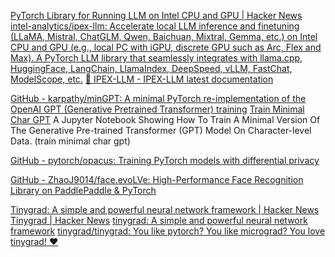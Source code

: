 
[PyTorch Library for Running LLM on Intel CPU and GPU | Hacker News](https://news.ycombinator.com/item?id=39915594)
[intel-analytics/ipex-llm: Accelerate local LLM inference and finetuning (LLaMA, Mistral, ChatGLM, Qwen, Baichuan, Mixtral, Gemma, etc.) on Intel CPU and GPU (e.g., local PC with iGPU, discrete GPU such as Arc, Flex and Max). A PyTorch LLM library that seamlessly integrates with llama.cpp, HuggingFace, LangChain, LlamaIndex, DeepSpeed, vLLM, FastChat, ModelScope, etc.](https://github.com/intel-analytics/ipex-llm)
[💫 IPEX-LLM - IPEX-LLM latest documentation](https://ipex-llm.readthedocs.io/en/latest/)

[GitHub - karpathy/minGPT: A minimal PyTorch re-implementation of the OpenAI GPT (Generative Pretrained Transformer) training](https://github.com/karpathy/minGPT)
[Train Minimal Char GPT](https://github.com/karpathy/minGPT/blob/master/play_char.ipynb)
A Jupyter Notebook Showing How To Train A Minimal Version Of The Generative Pre-trained Transformer (GPT) Model On Character-level Data.
(train minimal char gpt)

[GitHub - pytorch/opacus: Training PyTorch models with differential privacy](https://github.com/pytorch/opacus)

[GitHub - ZhaoJ9014/face.evoLVe: High-Performance Face Recognition Library on PaddlePaddle & PyTorch](https://github.com/ZhaoJ9014/face.evoLVe)

[Tinygrad: A simple and powerful neural network framework | Hacker News](https://news.ycombinator.com/item?id=33462337)
[Tinygrad | Hacker News](https://news.ycombinator.com/item?id=30909719)
[tinygrad: A simple and powerful neural network framework](https://tinygrad.org/)
[tinygrad/tinygrad: You like pytorch? You like micrograd? You love tinygrad! ❤️](https://github.com/tinygrad/tinygrad)

